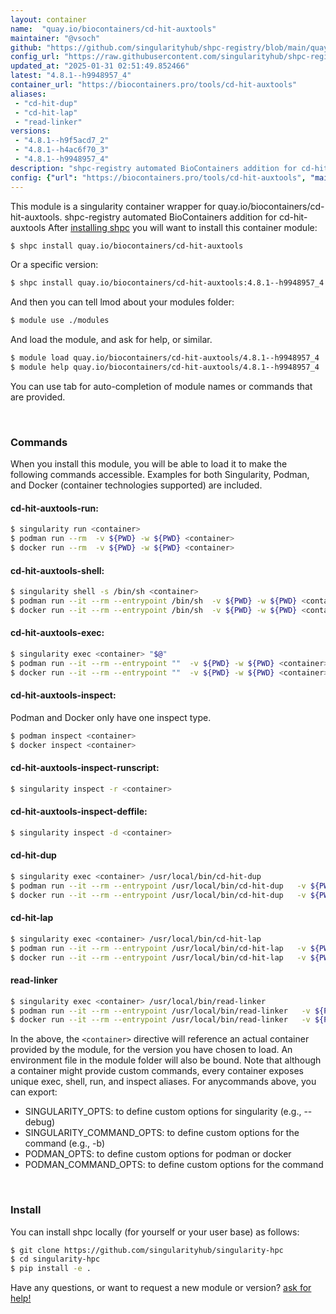 ```yaml
---
layout: container
name:  "quay.io/biocontainers/cd-hit-auxtools"
maintainer: "@vsoch"
github: "https://github.com/singularityhub/shpc-registry/blob/main/quay.io/biocontainers/cd-hit-auxtools/container.yaml"
config_url: "https://raw.githubusercontent.com/singularityhub/shpc-registry/main/quay.io/biocontainers/cd-hit-auxtools/container.yaml"
updated_at: "2025-01-31 02:51:49.852466"
latest: "4.8.1--h9948957_4"
container_url: "https://biocontainers.pro/tools/cd-hit-auxtools"
aliases:
 - "cd-hit-dup"
 - "cd-hit-lap"
 - "read-linker"
versions:
 - "4.8.1--h9f5acd7_2"
 - "4.8.1--h4ac6f70_3"
 - "4.8.1--h9948957_4"
description: "shpc-registry automated BioContainers addition for cd-hit-auxtools"
config: {"url": "https://biocontainers.pro/tools/cd-hit-auxtools", "maintainer": "@vsoch", "description": "shpc-registry automated BioContainers addition for cd-hit-auxtools", "latest": {"4.8.1--h9948957_4": "sha256:0c03649147acf5f5aeb812433410fcf5675734d93208786dc6836782ddfe097f"}, "tags": {"4.8.1--h9f5acd7_2": "sha256:a7cbdf49e5f9f4f6533e8b8e1b23260f79c3e5fca3acd6e0c1ae8a0db9da32b0", "4.8.1--h4ac6f70_3": "sha256:34caae56cdd57c0fb8c20cb586e4092d0c1cbad6777b67d039a294be647a5a87", "4.8.1--h9948957_4": "sha256:0c03649147acf5f5aeb812433410fcf5675734d93208786dc6836782ddfe097f"}, "docker": "quay.io/biocontainers/cd-hit-auxtools", "aliases": {"cd-hit-dup": "/usr/local/bin/cd-hit-dup", "cd-hit-lap": "/usr/local/bin/cd-hit-lap", "read-linker": "/usr/local/bin/read-linker"}}
---
```


This module is a singularity container wrapper for quay.io/biocontainers/cd-hit-auxtools.
shpc-registry automated BioContainers addition for cd-hit-auxtools
After [installing shpc](#install) you will want to install this container module:


```bash
$ shpc install quay.io/biocontainers/cd-hit-auxtools
```

Or a specific version:

```bash
$ shpc install quay.io/biocontainers/cd-hit-auxtools:4.8.1--h9948957_4
```

And then you can tell lmod about your modules folder:

```bash
$ module use ./modules
```

And load the module, and ask for help, or similar.

```bash
$ module load quay.io/biocontainers/cd-hit-auxtools/4.8.1--h9948957_4
$ module help quay.io/biocontainers/cd-hit-auxtools/4.8.1--h9948957_4
```

You can use tab for auto-completion of module names or commands that are provided.

<br>

### Commands

When you install this module, you will be able to load it to make the following commands accessible.
Examples for both Singularity, Podman, and Docker (container technologies supported) are included.

#### cd-hit-auxtools-run:

```bash
$ singularity run <container>
$ podman run --rm  -v ${PWD} -w ${PWD} <container>
$ docker run --rm  -v ${PWD} -w ${PWD} <container>
```

#### cd-hit-auxtools-shell:

```bash
$ singularity shell -s /bin/sh <container>
$ podman run --it --rm --entrypoint /bin/sh  -v ${PWD} -w ${PWD} <container>
$ docker run --it --rm --entrypoint /bin/sh  -v ${PWD} -w ${PWD} <container>
```

#### cd-hit-auxtools-exec:

```bash
$ singularity exec <container> "$@"
$ podman run --it --rm --entrypoint ""  -v ${PWD} -w ${PWD} <container> "$@"
$ docker run --it --rm --entrypoint ""  -v ${PWD} -w ${PWD} <container> "$@"
```

#### cd-hit-auxtools-inspect:

Podman and Docker only have one inspect type.

```bash
$ podman inspect <container>
$ docker inspect <container>
```

#### cd-hit-auxtools-inspect-runscript:

```bash
$ singularity inspect -r <container>
```

#### cd-hit-auxtools-inspect-deffile:

```bash
$ singularity inspect -d <container>
```


#### cd-hit-dup

```bash
$ singularity exec <container> /usr/local/bin/cd-hit-dup
$ podman run --it --rm --entrypoint /usr/local/bin/cd-hit-dup   -v ${PWD} -w ${PWD} <container> -c " $@"
$ docker run --it --rm --entrypoint /usr/local/bin/cd-hit-dup   -v ${PWD} -w ${PWD} <container> -c " $@"
```


#### cd-hit-lap

```bash
$ singularity exec <container> /usr/local/bin/cd-hit-lap
$ podman run --it --rm --entrypoint /usr/local/bin/cd-hit-lap   -v ${PWD} -w ${PWD} <container> -c " $@"
$ docker run --it --rm --entrypoint /usr/local/bin/cd-hit-lap   -v ${PWD} -w ${PWD} <container> -c " $@"
```


#### read-linker

```bash
$ singularity exec <container> /usr/local/bin/read-linker
$ podman run --it --rm --entrypoint /usr/local/bin/read-linker   -v ${PWD} -w ${PWD} <container> -c " $@"
$ docker run --it --rm --entrypoint /usr/local/bin/read-linker   -v ${PWD} -w ${PWD} <container> -c " $@"
```



In the above, the `<container>` directive will reference an actual container provided
by the module, for the version you have chosen to load. An environment file in the
module folder will also be bound. Note that although a container
might provide custom commands, every container exposes unique exec, shell, run, and
inspect aliases. For anycommands above, you can export:

 - SINGULARITY_OPTS: to define custom options for singularity (e.g., --debug)
 - SINGULARITY_COMMAND_OPTS: to define custom options for the command (e.g., -b)
 - PODMAN_OPTS: to define custom options for podman or docker
 - PODMAN_COMMAND_OPTS: to define custom options for the command

<br>

### Install

You can install shpc locally (for yourself or your user base) as follows:

```bash
$ git clone https://github.com/singularityhub/singularity-hpc
$ cd singularity-hpc
$ pip install -e .
```

Have any questions, or want to request a new module or version? [ask for help!](https://github.com/singularityhub/singularity-hpc/issues)